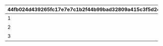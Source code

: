 |44fb024d439265fc17e7e7c1b2f44b99bad32809a415c3f5d243cd71f6f05ec8|bbb9c0c8fd29d5c6972d89e408fa2b52792d0d360af09f52aa020ddb4454e4b7|f161055c61fcf312ebecd9e09d889ca3739e981952f6a44fba14bf1f1694c254|fc700c8072f520c6c78baa792e5af71389a9fa6d920f8c72cf98729f5bc68f10|73e09bc7ab59d4cd98baee8af1b9de5dab9bfefcdafbcdd0b428858748dd9993|
| --- | --- | --- | --- | --- |
|1|-400|1|石橋|1|
|2|-400|2|砂漠|0|
|3|-400|3|平原|1|